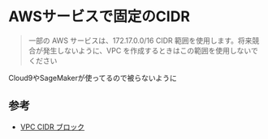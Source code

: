 # AWSサービスで固定のCIDR

> 一部の AWS サービスは、172.17.0.0/16 CIDR 範囲を使用します。将来競合が発生しないように、VPC を作成するときはこの範囲を使用しないでください

Cloud9やSageMakerが使ってるので被らないように

## 参考

- [VPC CIDR ブロック](https://docs.aws.amazon.com/ja_jp/vpc/latest/userguide/vpc-cidr-blocks.html)
